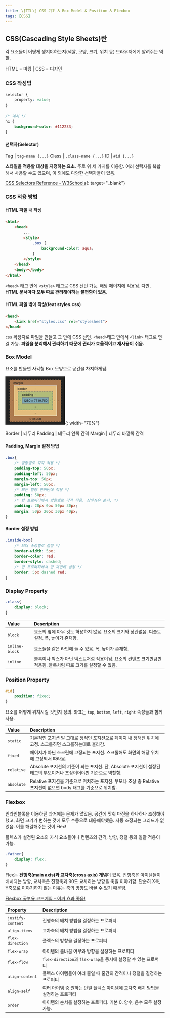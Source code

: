 ```yaml
---
title: \[TIL\] CSS 기초 & Box Model & Position & Flexbox
tags: [CSS]
---
```


## CSS(Cascading Style Sheets)란

각 요소들이 어떻게 생겨야하는지(색깔, 모양, 크기, 위치 등) 브라우저에게 알려주는 역할.

HTML = 마킹 | CSS = 디자인

### CSS 작성법

```css
selector {
    property: value;
}

/* 예시 */
h1 {
    background-color: #112233;
}
```

#### 선택자(Selector)

Tag | `tag-name {...}`
Class | `.class-name {...}`
ID | `#id {...}`

**스타일을 적용할 대상을 지정하는 요소.** 주로 위 세 가지를 이용함. 여러 선택자를 복합해서 사용할 수도 있으며, 이 외에도 다양한 선택자들이 있음.

[CSS Selectors Reference - W3Schools](https://www.w3schools.com/cssref/css_selectors.asp){: target="_blank"}

### CSS 적용 방법

#### HTML 파일 내 작성

```html
<html>
    <head>
        ...
        <style>
            .box {
                background-color: aqua;
            }
        </style>
    </head>
    <body></body>
</html>
```

`<head>` 태그 안에 `<style>` 태그로 CSS 선언 가능. 해당 페이지에 적용됨. 다만, **HTML 문서마다 모두 따로 관리해야하는 불편함이 있음.**

#### HTML 파일 밖에 작성(feat styles.css)

```html
<head>
    <link href="styles.css" rel="stylesheet">
</head>
```

`css` 확장자로 파일을 만들고 그 안에 CSS 선언. `<head>`태그 안에서 `<link>` 태그로 연결 가능.
**파일을 분리해서 관리하기 때문에 관리가 효율적이고 재사용이 쉬움.**

### Box Model

요소를 만들면 사각형 Box 모양으로 공간을 차지하게됨. 

![Box Model](/assets/img/box-model.png){: width="70%"}

Border | 테두리
Padding | 테두리 안쪽 간격
Margin | 테두리 바깥쪽 간격

#### Padding, Margin 설정 방법

```css
.box{
    /* 방향별로 각각 적용 */
    padding-top: 50px;
    padding-left: 50px;
    margin-top: 50px;
    margin-left: 50px;
    /* 모든 방향 한꺼번에 적용 */
    padding: 50px;
    /* 한 프로퍼티에서 방향별로 각각 적용. 상하좌우 순서. */
    padding: 20px 0px 50px 30px;
    margin: 50px 20px 30px 40px;
}
```

#### Border 설정 방법

```css
.inside-box{
    /* 보더 속성별로 설정 */
    border-width: 5px;
    border-color: red;
    border-style: dashed;
    /* 한 프로퍼티에서 한 꺼번에 설정 */
    border: 5px dashed red;
}
```

### Display Property

```css
.class{
    display: block;
}
```

Value | Description
:---|:---
`block` | 요소의 옆에 아무 것도 허용하지 않음. 요소의 크기와 상관없음. 디폴트 설정. 폭, 높이가 존재함.
`inline-block` | 요소들을 같은 라인에 둘 수 있음. 폭, 높이가 존재함.
`inline` | 블록이나 박스가 아닌 텍스트처럼 적용이됨. 요소의 컨텐츠 크기만큼만 적용됨. 블록처럼 따로 크기를 설정할 수 없음.

### Position Property

```css
#id{
    position: fixed;
}
```

요소를 어떻게 위치시킬 것인지 정의. 좌표는 `top`, `bottom`, `left`, `right` 속성들과 함께 사용.

Value | Description
:---|:---
`static` | 기본적인 포지션 말 그대로 정적인 포지션으로 페이지 내 정해진 위치에 고정. 스크롤하면 스크롤하는대로 올라감.
`fixed` | 페이지가 아닌 스크린에 고정되는 포지션. 스크롤해도 화면의 해당 위치에 고정되서 따라옴.
`relative` | Absolute 포지션의 기준이 되는 포지션. 단, Absolute 포지션이 설정된 태그의 부모이거나 조상이어야만 기준으로 역할함.
`absolute` | Relative 포지션을 기준으로 위치하는 포지션. 부모나 조상 중 Relative 포지션이 없으면 body 태그를 기준으로 위치함.

### Flexbox

인라인블록을 이용하던 과거에는 문제가 많았음. 공간에 맞춰 마진을 하나하나 조정해야했고, 화면 크기가 변하는 것에 모두 수동으로 대응해야했음. 자동 조정되는 그리드가 없었음. 이를 해결해주는 것이 Flex!

플렉스가 설정된 요소의 자식 요소들이나 컨텐츠의 간격, 방향, 정렬 등의 일괄 적용이 가능.

```css
.father{
    display: flex;
}
```

Flex는 **진행축(main axis)과 교차축(cross axis) 개념**이 있음. 진행축은 아이템들이 배치되는 방향, 교차축은 진행축과 90도 교차하는 방향을 축을 이야기함. 단순히 X축, Y축으로 이야기하지 않는 이유는 축의 방향도 바꿀 수 있기 때문임.

[Flexbox 공부용 코드게임 - 이거 효과 좋음!](http://flexboxfroggy.com/)

Property | Description
:---|:---
`justify-content` | 진행축의 배치 방법을 결정하는 프로퍼티.
`align-items` | 교차축의 배치 방법을 결정하는 프로퍼티.
`flex-direction` | 플렉스의 방향을 결정하는 프로퍼티
`flex-wrap` | 아이템의 줄바꿈 여부와 방향을 설정하는 프로퍼티
`flex-flow` | `flex-direction`과 `flex-wrap`을 동시에 설정할 수 있는 프로퍼티
`align-content` | 플렉스 아이템들이 여러 줄일 때 줄간의 간격이나 정렬을 결정하는 프로퍼티
`align-self` | 여러 아이템 중 원하는 단일 플렉스 아이템에 교차축 배치 방법을 설정하는 프로퍼티
`order` | 아이템의 순서를 설정하는 프로퍼티. 기본 0. 양수, 음수 모두 설정 가능.
